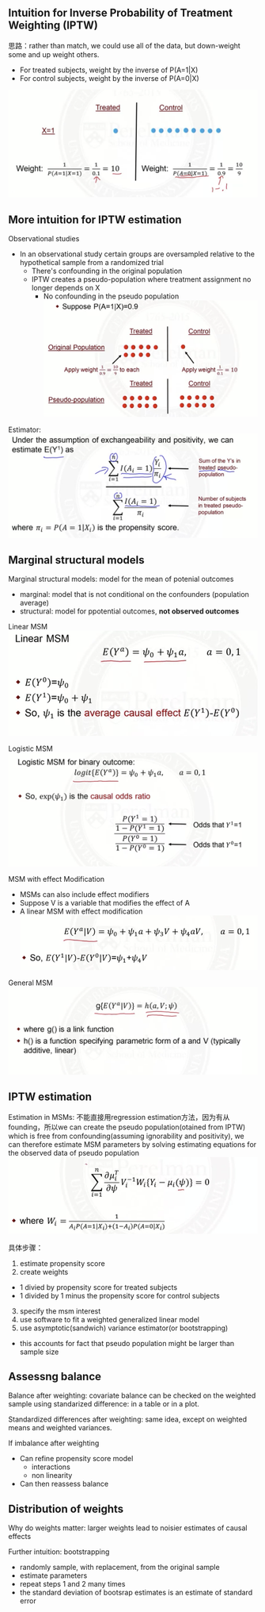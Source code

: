 ## Intuition for Inverse Probability of Treatment Weighting (IPTW)
思路：rather than match, we could use all of the data, but down-weight some and up weight others.
- For treated subjects, weight by the inverse of P(A=1|X)
- For control subjects, weight by the inverse of P(A=0|X)

![image](/pictures/weights.png)
## More intuition for IPTW estimation
Observational studies
- In an observational study certain groups are oversampled relative to the hypothetical sample from a randomized trial
  - There's confounding in the original population
  - IPTW creates a pseudo-population where treatment assignment no longer depends on X
    - No confounding in the pseudo population
![image](/pictures/pseudo_population.png)

Estimator: 
![image](/pictures/estimator.png)

## Marginal structural models
Marginal structural models: model for the mean of potenial outcomes
- marginal: model that is not conditional on the confounders (population average)
- structural: model for ppotential outcomes, **not observed outcomes**

Linear MSM
![image](/pictures/linear_msm.png)

Logistic MSM
![image](/pictures/logistic_msm.png)

MSM with effect Modification
- MSMs can also include effect modifiers
- Suppose V is a variable that modifies the effect of A
- A linear MSM with effect modification
![image](/pictures/msm_effect_modification.png)

General MSM
![image](/pictures/general_msm.png)

## IPTW estimation
Estimation in MSMs: 不能直接用regression estimation方法，因为有从founding，所以we can create the pseudo population(otained from IPTW) which is free from confounding(assuming ignorability and positivity), we can therefore estimate MSM parameters by solving estimating equations for the observed data of pseudo population
![image](/pictures/estimation_msm.png)

具体步骤：
1. estimate propensity score
2. create weights
  - 1 divied by propensity score for treated subjects
  - 1 divided by 1 minus the propensity score for control subjects
3. specify the msm interest
4. use software to fit a weighted generalized linear model
5. use asymptotic(sandwich) variance estimator(or bootstrapping)
  - this accounts for fact that pseudo population might be larger than sample size

## Assessng balance
Balance after weighting: covariate balance can be checked on the weighted sample using standarized difference: in a table or in a plot.

Standardized differences after weighting: same idea, except on weighted means and weighted variances. 

If imbalance after weighting
- Can refine propensity score model
  - interactions
  - non linearity
- Can then reassess balance

## Distribution of weights
Why do weights matter: larger weights lead to noisier estimates of causal effects

Further intuition: bootstrapping
- randomly sample, with replacement, from the original sample
- estimate parameters
- repeat steps 1 and 2 many times
- the standard deviation of bootsrap estimates is an estimate of standard error
